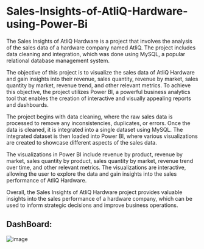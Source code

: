 # Sales-Insights-of-AtliQ-Hardware-using-Power-Bi
The Sales Insights of AtliQ Hardware is a project that involves the analysis of the sales data of a hardware company named AtliQ. The project includes data cleaning and integration, which was done using MySQL, a popular relational database management system.

The objective of this project is to visualize the sales data of AtliQ Hardware and gain insights into their revenue, sales quantity, revenue by market, sales quantity by market, revenue trend, and other relevant metrics. To achieve this objective, the project utilizes Power BI, a powerful business analytics tool that enables the creation of interactive and visually appealing reports and dashboards.

The project begins with data cleaning, where the raw sales data is processed to remove any inconsistencies, duplicates, or errors. Once the data is cleaned, it is integrated into a single dataset using MySQL. The integrated dataset is then loaded into Power BI, where various visualizations are created to showcase different aspects of the sales data.

The visualizations in Power BI include revenue by product, revenue by market, sales quantity by product, sales quantity by market, revenue trend over time, and other relevant metrics. The visualizations are interactive, allowing the user to explore the data and gain insights into the sales performance of AtliQ Hardware.

Overall, the Sales Insights of AtliQ Hardware project provides valuable insights into the sales performance of a hardware company, which can be used to inform strategic decisions and improve business operations.

## DashBoard:
![image](https://github.com/PurnaChandar26/Sales-Insights-of-AtliQ-Hardware-using-Power-Bi/assets/97793147/85f490be-c317-448e-b3dc-6178907d7ebd)
